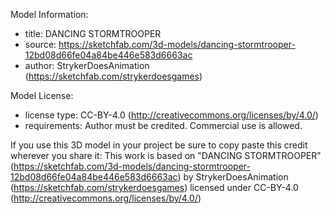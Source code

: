 Model Information:
* title:	DANCING STORMTROOPER
* source:	https://sketchfab.com/3d-models/dancing-stormtrooper-12bd08d66fe04a84be446e583d6663ac
* author:	StrykerDoesAnimation (https://sketchfab.com/strykerdoesgames)

Model License:
* license type:	CC-BY-4.0 (http://creativecommons.org/licenses/by/4.0/)
* requirements:	Author must be credited. Commercial use is allowed.

If you use this 3D model in your project be sure to copy paste this credit wherever you share it:
This work is based on "DANCING STORMTROOPER" (https://sketchfab.com/3d-models/dancing-stormtrooper-12bd08d66fe04a84be446e583d6663ac) by StrykerDoesAnimation (https://sketchfab.com/strykerdoesgames) licensed under CC-BY-4.0 (http://creativecommons.org/licenses/by/4.0/)